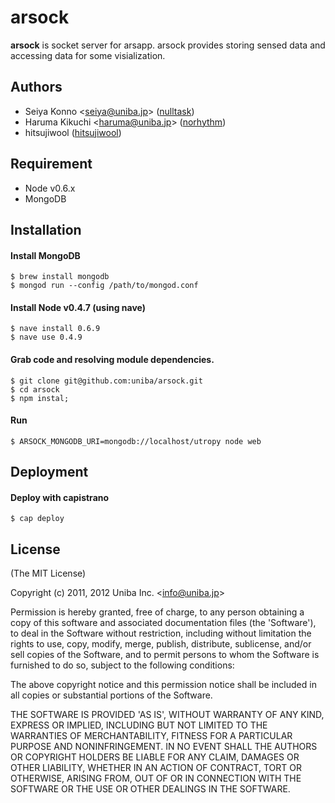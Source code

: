 # arsock

__arsock__ is socket server for arsapp. arsock provides storing sensed data and accessing data for some visialization.

## Authors

  - Seiya Konno &lt;seiya@uniba.jp&gt; ([nulltask](https://github.com/nulltask))
  - Haruma Kikuchi &lt;haruma@uniba.jp&gt; ([norhythm](https://github.com/kikuchiharuma))
  - hitsujiwool ([hitsujiwool](https://github.com/hitsujiwool))

## Requirement

* Node v0.6.x
* MongoDB

## Installation

#### Install MongoDB 


    $ brew install mongodb
    $ mongod run --config /path/to/mongod.conf

#### Install Node v0.4.7 (using nave)

    $ nave install 0.6.9
    $ nave use 0.4.9

#### Grab code and resolving module dependencies.

    $ git clone git@github.com:uniba/arsock.git
    $ cd arsock
    $ npm instal;

#### Run
    
    $ ARSOCK_MONGODB_URI=mongodb://localhost/utropy node web

## Deployment

#### Deploy with capistrano

    $ cap deploy

## License

(The MIT License)

Copyright (c) 2011, 2012 Uniba Inc. &lt;info@uniba.jp&gt;

Permission is hereby granted, free of charge, to any person obtaining
a copy of this software and associated documentation files (the
'Software'), to deal in the Software without restriction, including
without limitation the rights to use, copy, modify, merge, publish,
distribute, sublicense, and/or sell copies of the Software, and to
permit persons to whom the Software is furnished to do so, subject to
the following conditions:

The above copyright notice and this permission notice shall be
included in all copies or substantial portions of the Software.

THE SOFTWARE IS PROVIDED 'AS IS', WITHOUT WARRANTY OF ANY KIND,
EXPRESS OR IMPLIED, INCLUDING BUT NOT LIMITED TO THE WARRANTIES OF
MERCHANTABILITY, FITNESS FOR A PARTICULAR PURPOSE AND NONINFRINGEMENT.
IN NO EVENT SHALL THE AUTHORS OR COPYRIGHT HOLDERS BE LIABLE FOR ANY
CLAIM, DAMAGES OR OTHER LIABILITY, WHETHER IN AN ACTION OF CONTRACT,
TORT OR OTHERWISE, ARISING FROM, OUT OF OR IN CONNECTION WITH THE
SOFTWARE OR THE USE OR OTHER DEALINGS IN THE SOFTWARE.
